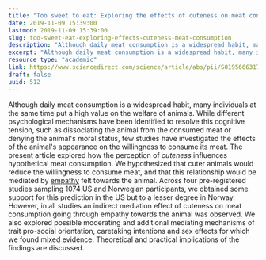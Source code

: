 ```yaml
---
title: "Too sweet to eat: Exploring the effects of cuteness on meat consumption"
date: 2019-11-09 15:39:00
lastmod: 2019-11-09 15:39:00
slug: too-sweet-eat-exploring-effects-cuteness-meat-consumption
description: "Although daily meat consumption is a widespread habit, many individuals at the same time put a high value on the welfare of animals. While different psychological mechanisms have been identified to resolve this cognitive tension, such as dissociating the animal from the consumed meat or denying the animal’s moral status, few studies have investigated the effects of the animal’s appearance on the willingness to consume its meat. The present article explored how the perception of cuteness influences hypothetical meat consumption."
excerpt: "Although daily meat consumption is a widespread habit, many individuals at the same time put a high value on the welfare of animals. While different psychological mechanisms have been identified to resolve this cognitive tension, such as dissociating the animal from the consumed meat or denying the animal’s moral status, few studies have investigated the effects of the animal’s appearance on the willingness to consume its meat. The present article explored how the perception of cuteness influences hypothetical meat consumption."
resource_type: "academic"
link: https://www.sciencedirect.com/science/article/abs/pii/S0195666317306190?via%3Dihub=
draft: false
uuid: 512
---
```

Although daily meat consumption is a widespread habit, many individuals
at the same time put a high value on the welfare of animals. While
different psychological mechanisms have been identified to resolve this
cognitive tension, such as dissociating the animal from the consumed
meat or denying the animal's moral status, few studies have investigated
the effects of the animal's appearance on the willingness to consume its
meat. The present article explored how the perception
of *cuteness* influences hypothetical meat consumption. We hypothesized
that cuter animals would reduce the willingness to consume meat, and
that this relationship would be mediated
by [empathy](https://www.sciencedirect.com/topics/psychology/empathy "Learn more about Empathy from ScienceDirect's AI-generated Topic Pages") felt
towards the animal. Across four pre-registered studies sampling 1074 US
and Norwegian participants, we obtained some support for this prediction
in the US but to a lesser degree in Norway. However, in all studies an
indirect mediation effect of cuteness on meat consumption going through
empathy towards the animal was observed. We also explored possible
moderating and additional mediating mechanisms of trait pro-social
orientation, caretaking intentions and sex effects for which we found
mixed evidence. Theoretical and practical implications of the findings
are discussed.
